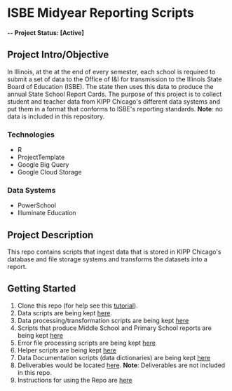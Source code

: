 # ISBE Midyear Reporting Scripts

#### -- Project Status: [Active]

## Project Intro/Objective
In Illinois, at the at the end of every semester, each school is required to submit a set of data to the Office of I&I for transmission to the Illinois State Board of Education (ISBE). The state then uses this data to produce the annual State School Report Cards. The purpose of this project is to collect student and teacher data from KIPP Chicago's different data systems and put them in a format that conforms to ISBE's reporting standards. **Note**: no data is included in this repository. 

### Technologies
* R
* ProjectTemplate
* Google Big Query
* Google Cloud Storage

### Data Systems
* PowerSchool
* Illuminate Education

## Project Description
This repo contains scripts that ingest data that is stored in KIPP Chicago's database and file storage systems and transforms the datasets into a report. 

## Getting Started

1. Clone this repo (for help see this [tutorial](https://help.github.com/articles/cloning-a-repository/)).
2. Data scripts are being kept [here](https://github.com/kippchicago/isbe_midyear_reporting/tree/master/data).
3. Data processing/transformation scripts are being kept [here](https://github.com/kippchicago/isbe_midyear_reporting/tree/master/munge)
4. Scripts that produce Middle School and Primary School reports are being kept [here](https://github.com/kippchicago/isbe_midyear_reporting/tree/master/src)
5. Error file processing scripts are being kept [here](https://github.com/kippchicago/isbe_midyear_reporting/tree/master/src)
6. Helper scripts are being kept [here](https://github.com/kippchicago/isbe_midyear_reporting/tree/master/lib)
5. Data Documentation scripts (data dictionaries) are being kept [here](https://github.com/kippchicago/isbe_midyear_reporting/tree/master/documentation)
8. Deliverables would be located [here](https://github.com/kippchicago/isbe_midyear_reporting/tree/master/output). **Note**: Deliverables are not included in this repo. 
9. Instructions for using the Repo are [here](#)

